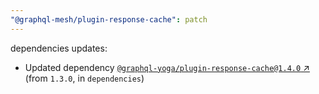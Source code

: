 ```yaml
---
"@graphql-mesh/plugin-response-cache": patch
---
```

dependencies updates:
  - Updated dependency [`@graphql-yoga/plugin-response-cache@1.4.0` ↗︎](https://www.npmjs.com/package/@graphql-yoga/plugin-response-cache/v/1.4.0) (from `1.3.0`, in `dependencies`)
